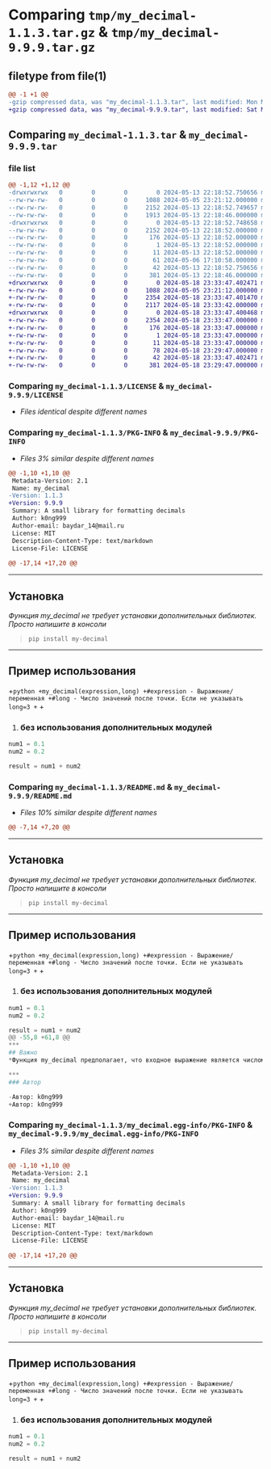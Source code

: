 # Comparing `tmp/my_decimal-1.1.3.tar.gz` & `tmp/my_decimal-9.9.9.tar.gz`

## filetype from file(1)

```diff
@@ -1 +1 @@
-gzip compressed data, was "my_decimal-1.1.3.tar", last modified: Mon May 13 22:18:52 2024, max compression
+gzip compressed data, was "my_decimal-9.9.9.tar", last modified: Sat May 18 23:33:47 2024, max compression
```

## Comparing `my_decimal-1.1.3.tar` & `my_decimal-9.9.9.tar`

### file list

```diff
@@ -1,12 +1,12 @@
-drwxrwxrwx   0        0        0        0 2024-05-13 22:18:52.750656 my_decimal-1.1.3/
--rw-rw-rw-   0        0        0     1088 2024-05-05 23:21:12.000000 my_decimal-1.1.3/LICENSE
--rw-rw-rw-   0        0        0     2152 2024-05-13 22:18:52.749657 my_decimal-1.1.3/PKG-INFO
--rw-rw-rw-   0        0        0     1913 2024-05-13 22:18:46.000000 my_decimal-1.1.3/README.md
-drwxrwxrwx   0        0        0        0 2024-05-13 22:18:52.748658 my_decimal-1.1.3/my_decimal.egg-info/
--rw-rw-rw-   0        0        0     2152 2024-05-13 22:18:52.000000 my_decimal-1.1.3/my_decimal.egg-info/PKG-INFO
--rw-rw-rw-   0        0        0      176 2024-05-13 22:18:52.000000 my_decimal-1.1.3/my_decimal.egg-info/SOURCES.txt
--rw-rw-rw-   0        0        0        1 2024-05-13 22:18:52.000000 my_decimal-1.1.3/my_decimal.egg-info/dependency_links.txt
--rw-rw-rw-   0        0        0       11 2024-05-13 22:18:52.000000 my_decimal-1.1.3/my_decimal.egg-info/top_level.txt
--rw-rw-rw-   0        0        0       61 2024-05-06 17:10:58.000000 my_decimal-1.1.3/my_decimal.py
--rw-rw-rw-   0        0        0       42 2024-05-13 22:18:52.750656 my_decimal-1.1.3/setup.cfg
--rw-rw-rw-   0        0        0      381 2024-05-13 22:18:46.000000 my_decimal-1.1.3/setup.py
+drwxrwxrwx   0        0        0        0 2024-05-18 23:33:47.402471 my_decimal-9.9.9/
+-rw-rw-rw-   0        0        0     1088 2024-05-05 23:21:12.000000 my_decimal-9.9.9/LICENSE
+-rw-rw-rw-   0        0        0     2354 2024-05-18 23:33:47.401470 my_decimal-9.9.9/PKG-INFO
+-rw-rw-rw-   0        0        0     2117 2024-05-18 23:33:42.000000 my_decimal-9.9.9/README.md
+drwxrwxrwx   0        0        0        0 2024-05-18 23:33:47.400468 my_decimal-9.9.9/my_decimal.egg-info/
+-rw-rw-rw-   0        0        0     2354 2024-05-18 23:33:47.000000 my_decimal-9.9.9/my_decimal.egg-info/PKG-INFO
+-rw-rw-rw-   0        0        0      176 2024-05-18 23:33:47.000000 my_decimal-9.9.9/my_decimal.egg-info/SOURCES.txt
+-rw-rw-rw-   0        0        0        1 2024-05-18 23:33:47.000000 my_decimal-9.9.9/my_decimal.egg-info/dependency_links.txt
+-rw-rw-rw-   0        0        0       11 2024-05-18 23:33:47.000000 my_decimal-9.9.9/my_decimal.egg-info/top_level.txt
+-rw-rw-rw-   0        0        0       78 2024-05-18 23:29:47.000000 my_decimal-9.9.9/my_decimal.py
+-rw-rw-rw-   0        0        0       42 2024-05-18 23:33:47.402471 my_decimal-9.9.9/setup.cfg
+-rw-rw-rw-   0        0        0      381 2024-05-18 23:29:47.000000 my_decimal-9.9.9/setup.py
```

### Comparing `my_decimal-1.1.3/LICENSE` & `my_decimal-9.9.9/LICENSE`

 * *Files identical despite different names*

### Comparing `my_decimal-1.1.3/PKG-INFO` & `my_decimal-9.9.9/PKG-INFO`

 * *Files 3% similar despite different names*

```diff
@@ -1,10 +1,10 @@
 Metadata-Version: 2.1
 Name: my_decimal
-Version: 1.1.3
+Version: 9.9.9
 Summary: A small library for formatting decimals
 Author: k0ng999
 Author-email: baydar_14@mail.ru
 License: MIT
 Description-Content-Type: text/markdown
 License-File: LICENSE
 
@@ -17,14 +17,20 @@
 ```
 ***
 ## Установка
 *Функция my_decimal не требует установки дополнительных библиотек. Просто напишите в консоли*
 > `pip install my-decimal`
 ***
 ## Пример использования
+```python
+my_decimal(expression,long)
+#expression - Выражение/переменная
+#long - Число значений после точки. Если не указывать long=3
+```
+
 
 1. ### без использования дополнительных модулей
 ```python
 num1 = 0.1
 num2 = 0.2
 
 result = num1 + num2
```

### Comparing `my_decimal-1.1.3/README.md` & `my_decimal-9.9.9/README.md`

 * *Files 10% similar despite different names*

```diff
@@ -7,14 +7,20 @@
 ```
 ***
 ## Установка
 *Функция my_decimal не требует установки дополнительных библиотек. Просто напишите в консоли*
 > `pip install my-decimal`
 ***
 ## Пример использования
+```python
+my_decimal(expression,long)
+#expression - Выражение/переменная
+#long - Число значений после точки. Если не указывать long=3
+```
+
 
 1. ### без использования дополнительных модулей
 ```python
 num1 = 0.1
 num2 = 0.2
 
 result = num1 + num2
@@ -55,8 +61,8 @@
 ***
 ## Важно
 *Функция my_decimal предполагает, что входное выражение является числом. При передаче нечисловых значений будут возникать ошибки.*
 
 ***
 ### Автор
 
-Автор: k0ng999
+Автор: k0ng999
```

### Comparing `my_decimal-1.1.3/my_decimal.egg-info/PKG-INFO` & `my_decimal-9.9.9/my_decimal.egg-info/PKG-INFO`

 * *Files 3% similar despite different names*

```diff
@@ -1,10 +1,10 @@
 Metadata-Version: 2.1
 Name: my_decimal
-Version: 1.1.3
+Version: 9.9.9
 Summary: A small library for formatting decimals
 Author: k0ng999
 Author-email: baydar_14@mail.ru
 License: MIT
 Description-Content-Type: text/markdown
 License-File: LICENSE
 
@@ -17,14 +17,20 @@
 ```
 ***
 ## Установка
 *Функция my_decimal не требует установки дополнительных библиотек. Просто напишите в консоли*
 > `pip install my-decimal`
 ***
 ## Пример использования
+```python
+my_decimal(expression,long)
+#expression - Выражение/переменная
+#long - Число значений после точки. Если не указывать long=3
+```
+
 
 1. ### без использования дополнительных модулей
 ```python
 num1 = 0.1
 num2 = 0.2
 
 result = num1 + num2
```

